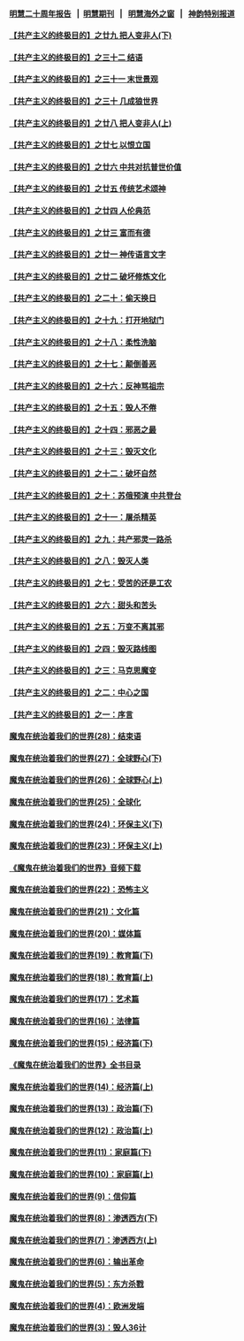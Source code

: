 #### [明慧二十周年报告](https://github.com/gfw-breaker/mh-reports/blob/master/README.md?t=07230301) &nbsp;&nbsp;|&nbsp;&nbsp;[明慧期刊](https://github.com/gfw-breaker/mh-qikan) &nbsp;&nbsp;|&nbsp;&nbsp; [明慧海外之窗](https://github.com/gfw-breaker/mh-news/blob/master/README.md?t=07230301) &nbsp;&nbsp;|&nbsp;&nbsp; [神韵特别报道](https://github.com/gfw-breaker/mh-news/blob/master/shenyun.md?t=07230301) 

#### [【共产主义的终极目的】之廿九 把人变非人(下)](../pages/nsc422/n11344140.md?t=07230301) 

#### [【共产主义的终极目的】之三十二 结语](../pages/nsc422/n11360535.md?t=07230301) 

#### [【共产主义的终极目的】之三十一 末世景观](../pages/nsc422/n11351129.md?t=07230301) 

#### [【共产主义的终极目的】之三十 几成狼世界](../pages/nsc422/n11348280.md?t=07230301) 

#### [【共产主义的终极目的】之廿八 把人变非人(上)](../pages/nsc422/n11340492.md?t=07230301) 

#### [【共产主义的终极目的】之廿七 以恨立国](../pages/nsc422/n11336944.md?t=07230301) 

#### [【共产主义的终极目的】之廿六 中共对抗普世价值](../pages/nsc422/n11324785.md?t=07230301) 

#### [【共产主义的终极目的】之廿五 传统艺术颂神](../pages/nsc422/n11296396.md?t=07230301) 

#### [【共产主义的终极目的】之廿四 人伦典范](../pages/nsc422/n11296397.md?t=07230301) 

#### [【共产主义的终极目的】之廿三 富而有德](../pages/nsc422/n11283598.md?t=07230301) 

#### [【共产主义的终极目的】之廿一 神传语言文字](../pages/nsc422/n11263265.md?t=07230301) 

#### [【共产主义的终极目的】之廿二 破坏修炼文化](../pages/nsc422/n11245728.md?t=07230301) 

#### [【共产主义的终极目的】之二十：偷天换日](../pages/nsc422/n11238846.md?t=07230301) 

#### [【共产主义的终极目的】之十九：打开地狱门](../pages/nsc422/n11206376.md?t=07230301) 

#### [【共产主义的终极目的】之十八：柔性洗脑](../pages/nsc422/n11199994.md?t=07230301) 

#### [【共产主义的终极目的】之十七：颠倒善恶](../pages/nsc422/n11179782.md?t=07230301) 

#### [【共产主义的终极目的】之十六：反神骂祖宗](../pages/nsc422/n11166798.md?t=07230301) 

#### [【共产主义的终极目的】之十五：毁人不倦](../pages/nsc422/n11166792.md?t=07230301) 

#### [【共产主义的终极目的】之十四：邪恶之最](../pages/nsc422/n11150249.md?t=07230301) 

#### [【共产主义的终极目的】之十三：毁灭文化](../pages/nsc422/n11135227.md?t=07230301) 

#### [【共产主义的终极目的】之十二：破坏自然](../pages/nsc422/n11135214.md?t=07230301) 

#### [【共产主义的终极目的】之十：苏俄预演 中共登台](../pages/nsc422/n11118424.md?t=07230301) 

#### [【共产主义的终极目的】之十一：屠杀精英](../pages/nsc422/n11118442.md?t=07230301) 

#### [【共产主义的终极目的】之九：共产邪灵一路杀](../pages/nsc422/n11114139.md?t=07230301) 

#### [【共产主义的终极目的】之八：毁灭人类](../pages/nsc422/n11108503.md?t=07230301) 

#### [【共产主义的终极目的】之七：受苦的还是工农](../pages/nsc422/n11101809.md?t=07230301) 

#### [【共产主义的终极目的】之六：甜头和苦头](../pages/nsc422/n11096971.md?t=07230301) 

#### [【共产主义的终极目的】之五：万变不离其邪](../pages/nsc422/n11091285.md?t=07230301) 

#### [【共产主义的终极目的】之四：毁灭路线图](../pages/nsc422/n11086284.md?t=07230301) 

#### [【共产主义的终极目的】之三：马克思魔变](../pages/nsc422/n11061941.md?t=07230301) 

#### [【共产主义的终极目的】之二：中心之国](../pages/nsc422/n11047728.md?t=07230301) 

#### [【共产主义的终极目的】之一：序言](../pages/nsc422/n11086077.md?t=07230301) 

#### [魔鬼在统治着我们的世界(28)：结束语](../pages/nsc422/n10936246.md?t=07230301) 

#### [魔鬼在统治着我们的世界(27)：全球野心(下)](../pages/nsc422/n10928319.md?t=07230301) 

#### [魔鬼在统治着我们的世界(26)：全球野心(上)](../pages/nsc422/n10900318.md?t=07230301) 

#### [魔鬼在统治着我们的世界(25)：全球化](../pages/nsc422/n10788205.md?t=07230301) 

#### [魔鬼在统治着我们的世界(24)：环保主义(下)](../pages/nsc422/n10695307.md?t=07230301) 

#### [魔鬼在统治着我们的世界(23)：环保主义(上)](../pages/nsc422/n10688613.md?t=07230301) 

#### [《魔鬼在统治着我们的世界》音频下载](../pages/nsc422/n10635553.md?t=07230301) 

#### [魔鬼在统治着我们的世界(22)：恐怖主义](../pages/nsc422/n10614727.md?t=07230301) 

#### [魔鬼在统治着我们的世界(21)：文化篇](../pages/nsc422/n10597706.md?t=07230301) 

#### [魔鬼在统治着我们的世界(20)：媒体篇](../pages/nsc422/n10586579.md?t=07230301) 

#### [魔鬼在统治着我们的世界(19)：教育篇(下)](../pages/nsc422/n10564808.md?t=07230301) 

#### [魔鬼在统治着我们的世界(18)：教育篇(上)](../pages/nsc422/n10526970.md?t=07230301) 

#### [魔鬼在统治着我们的世界(17)：艺术篇](../pages/nsc422/n10499093.md?t=07230301) 

#### [魔鬼在统治着我们的世界(16)：法律篇](../pages/nsc422/n10485969.md?t=07230301) 

#### [魔鬼在统治着我们的世界(15)：经济篇(下)](../pages/nsc422/n10469975.md?t=07230301) 

#### [《魔鬼在统治着我们的世界》全书目录](../pages/nsc422/n10464261.md?t=07230301) 

#### [魔鬼在统治着我们的世界(14)：经济篇(上)](../pages/nsc422/n10457370.md?t=07230301) 

#### [魔鬼在统治着我们的世界(13)：政治篇(下)](../pages/nsc422/n10448270.md?t=07230301) 

#### [魔鬼在统治着我们的世界(12)：政治篇(上)](../pages/nsc422/n10444576.md?t=07230301) 

#### [魔鬼在统治着我们的世界(11)：家庭篇(下)](../pages/nsc422/n10440961.md?t=07230301) 

#### [魔鬼在统治着我们的世界(10)：家庭篇(上)](../pages/nsc422/n10435448.md?t=07230301) 

#### [魔鬼在统治着我们的世界(9)：信仰篇](../pages/nsc422/n10432159.md?t=07230301) 

#### [魔鬼在统治着我们的世界(8)：渗透西方(下)](../pages/nsc422/n10429603.md?t=07230301) 

#### [魔鬼在统治着我们的世界(7)：渗透西方(上)](../pages/nsc422/n10426013.md?t=07230301) 

#### [魔鬼在统治着我们的世界(6)：输出革命](../pages/nsc422/n10421536.md?t=07230301) 

#### [魔鬼在统治着我们的世界(5)：东方杀戮](../pages/nsc422/n10417707.md?t=07230301) 

#### [魔鬼在统治着我们的世界(4)：欧洲发端](../pages/nsc422/n10414890.md?t=07230301) 

#### [魔鬼在统治着我们的世界(3)：毁人36计](../pages/nsc422/n10411583.md?t=07230301) 

